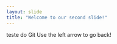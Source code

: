 ```yaml
---
layout: slide
title: "Welcome to our second slide!"
---
```

teste do Git
Use the left arrow to go back!
